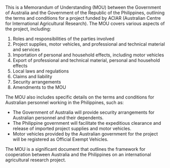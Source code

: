 This is a Memorandum of Understanding (MOU) between the Government of Australia and the Government of the Republic of the Philippines, outlining the terms and conditions for a project funded by ACIAR (Australian Centre for International Agricultural Research). The MOU covers various aspects of the project, including:

1. Roles and responsibilities of the parties involved
2. Project supplies, motor vehicles, and professional and technical material and services
3. Importation of personal and household effects, including motor vehicles
4. Export of professional and technical material, personal and household effects
5. Local laws and regulations
6. Claims and liability
7. Security arrangements
8. Amendments to the MOU

The MOU also includes specific details on the terms and conditions for Australian personnel working in the Philippines, such as:

* The Government of Australia will provide security arrangements for Australian personnel and their dependents.
* The Philippine government will facilitate the expeditious clearance and release of imported project supplies and motor vehicles.
* Motor vehicles provided by the Australian government for the project will be registered as Official Exempt Vehicles.

The MOU is a significant document that outlines the framework for cooperation between Australia and the Philippines on an international agricultural research project.